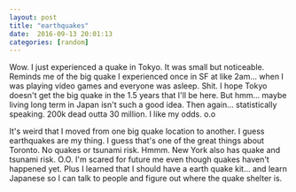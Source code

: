 ```yaml
---
layout: post
title: "earthquakes"
date:  2016-09-13 20:01:13
categories: [random]
---
```

Wow. I just experienced a quake in Tokyo. It was small but noticeable. Reminds me of the big quake I experienced once in SF at like 2am... when I was playing video games and everyone was asleep. Shit. I hope Tokyo doesn't get the big quake in the 1.5 years that I'll be here. But hmm... maybe living long term in Japan isn't such a good idea. Then again... statistically speaking. 200k dead outta 30 million. I like my odds. o.o

It's weird that I moved from one big quake location to another. I guess earthquakes are my thing. I guess that's one of the great things about Toronto. No quakes or tsunami risk. Hmmm. New York also has quake and tsunami risk. O.O. I'm scared for future me even though quakes haven't happened yet. Plus I learned that I should have a earth quake kit... and learn Japanese so I can talk to people and figure out where the quake shelter is.
